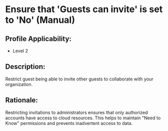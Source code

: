 # Ensure that 'Guests can invite' is set to 'No' (Manual)

## Profile Applicability:

- Level 2

## Description:

Restrict guest being able to invite other guests to collaborate with your organization.

## Rationale:

Restricting invitations to administrators ensures that only authorized accounts have access to cloud resources. This helps to maintain "Need to Know" permissions and prevents inadvertent access to data.